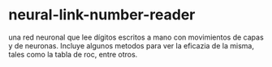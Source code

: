 # neural-link-number-reader
una red neuronal que lee dígitos escritos a mano con movimientos de capas y de neuronas.
Incluye algunos metodos para ver la eficazia de la misma, tales como la tabla de roc, entre otros.
